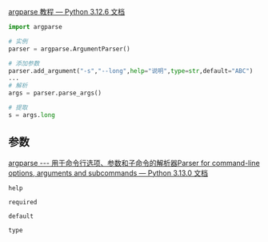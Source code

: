 

[argparse 教程 — Python 3.12.6 文档](https://docs.python.org/zh-cn/3/howto/argparse.html)

```python
import argparse

# 实例
parser = argparse.ArgumentParser()

# 添加参数
parser.add_argument("-s","--long",help="说明",type=str,default="ABC")
...
# 解析
args = parser.parse_args()

# 提取
s = args.long

```

## 参数

[argparse --- 用于命令行选项、参数和子命令的解析器Parser for command-line options, arguments and subcommands — Python 3.13.0 文档](https://docs.python.org/zh-cn/3/library/argparse.html#argparse.ArgumentParser.add_argument)


`help`

`required`

`default`

`type`

